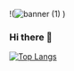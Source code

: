 !(![banner (1)](https://github.com/Isaiahsmith68/Isaiahsmith68/assets/156860569/1f2e494b-e4b4-43ef-88f9-be685f967a8b)
)






### Hi there 👋




[![Top Langs](https://github-readme-stats.vercel.app/api/top-langs/?username=Isaiahsmith68&layout=donut)](https://github.com/anuraghazra/github-readme-stats)



<!--
**Isaiahsmith68/Isaiahsmith68** is a ✨ _special_ ✨ repository because its `README.md` (this file) appears on your GitHub profile.

Here are some ideas to get you started:

- 🔭 I’m currently working on ...
- 🌱 I’m currently learning ...
- 👯 I’m looking to collaborate on ...
- 🤔 I’m looking for help with ...
- 💬 Ask me about ...
- 📫 How to reach me: ...
- 😄 Pronouns: ...
- ⚡ Fun fact: ...
-->
